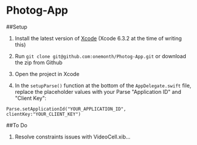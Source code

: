 # Photog-App

##Setup

1. Install the latest version of [Xcode](https://developer.apple.com/xcode/downloads/) (Xcode 6.3.2 at the time of writing this)

1. Run `git clone git@github.com:onemonth/Photog-App.git` or download the zip from Github

1. Open the project in Xcode

1. In the `setupParse()` function at the bottom of the `AppDelegate.swift` file, replace the placeholder values with your Parse "Application ID" and "Client Key":

```
Parse.setApplicationId("YOUR_APPLICATION_ID", clientKey:"YOUR_CLIENT_KEY")
```

##To Do

1. Resolve constraints issues with VideoCell.xib...
